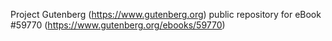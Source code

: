 Project Gutenberg (https://www.gutenberg.org) public repository for
eBook #59770 (https://www.gutenberg.org/ebooks/59770)
